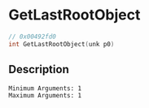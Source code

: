 # GetLastRootObject
```c
// 0x00492fd0
int GetLastRootObject(unk p0)
```
## Description
```
Minimum Arguments: 1
Maximum Arguments: 1
```

